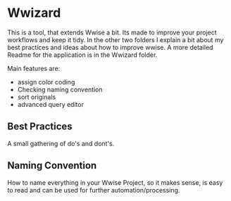 # Wwizard
This is a tool, that extends Wwise a bit. Its made to improve your project workflows and keep it tidy. 
In the other two folders I explain a bit about my best practices and ideas about how to improve wwise. 
A more detailed Readme for the application is in the Wwizard folder.

Main features are:
  - assign color coding 
  - Checking naming convention
  - sort originals
  - advanced query editor

## Best Practices
A small gathering of do's and dont's. 

## Naming Convention 
How to name everything in your Wwise Project, so it makes sense, is easy to read and can be used for further automation/processing. 
